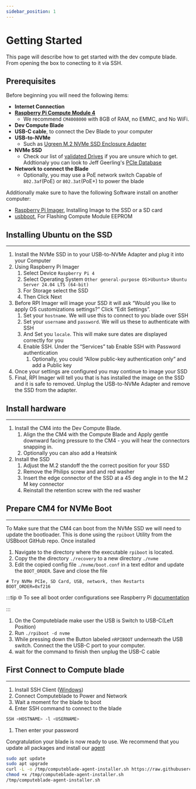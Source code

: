 ```yaml
---
sidebar_position: 1
---
```

# Getting Started

This page will describe how to get started with the dev compute blade. From opening the box to conecting to it via SSH.

## Prerequisites

Before beginning you will need the following items:

- **Internet Connection**
- **[Raspberry Pi Compute Module 4](https://www.raspberrypi.com/products/compute-module-4)**
  - We recommend `CM4008000` with 8GB of RAM, no EMMC, and No WiFi.
- **Dev Compute Blade**
- **USB-C cable**, to connect the Dev Blade to your computer
- **USB-to-NVMe**
  - Such as [Ugreen M.2 NVMe SSD Enclosure Adapter](https://www.ugreen.com/products/ugreen-m-2-nvme-ssd-enclosure-adapter)
- **NVMe SSD**
  - Check our list of [validated Drives](/tested-ssd) if you are unsure which to get. Addtionaly you can look to Jeff Geerling's [PCIe Database](https://pipci.jeffgeerling.com/#m2-and-nvme-adapters)
- **Network to connect the Blade**
  - Optionally, you may use a PoE network switch Capable of `802.3af`(PoE) or `802.3at`(PoE+) to power the blade

Additionally make sure to have the following Software install on another computer:

- [Raspberry Pi Imager](https://github.com/raspberrypi/rpi-imager), Installing Image to the SSD or a SD card
- [usbboot](https://github.com/raspberrypi/usbboot), For Flashing Compute Module EEPROM

## Installing Ubuntu on the SSD

---

1. Install the NVMe SSD in to your USB-to-NVMe Adapter and plug it into your Computer
2. Using Raspberry Pi Imager 
    1. Select Device `Raspberry Pi 4`
    2. Select Operating System `Other general-purpose OS`>`Ubuntu`> `Ubuntu Server 24.04 LTS (64-bit)`
    3. For Storage select the SSD
    4. Then Click Next
3. Before RPI Imager will image your SSD it will ask “Would you like to apply OS customizations settings?” Click “Edit Settings”.
    1. Set your `hostname`. We will use this to connect to you blade over SSH
    2. Set your `username` and `password`. We will us these to authenticate with SSH
    3. And Set you `locale`. This will make sure dates are displayed correctly for you
    4. Enable SSH. Under the “Services” tab Enable SSH with Password authentication
        1. Optionally, you could “Allow public-key authentication only” and add a Public key
4. Once your settings are configured you may continue to image your SSD
5. Final, RPI Imager will tell you that is has installed the image on the SSD and it is safe to removed. Unplug the USB-to-NVMe Adapter and remove the SSD from the adapter.

## Install hardware

---
<!-- add words for remove of tape -->
<!-- add added mention for over tighting on heat sink -->
1. Install the CM4 into the Dev Compute Blade.
    1. Align the the CM4 with the Compute Blade and Apply gentle downward facing pressure to the CM4 - you will hear the connectors snapping in.
    2. Optionally you can also add a Heatsink
2. Install the SSD
    1. Adjust the M.2 standoff the the correct position for your SSD
    2. Remove the Philips screw and and red washer
    3. Insert the edge connector of the SSD at a 45 deg angle in to the M.2 M key connector
    4. Reinstall the retention screw with the red washer

## Prepare CM4 for NVMe Boot

---

To Make sure that the CM4 can boot from the NVMe SSD we will need to update the bootloader. This is done using the `rpiboot` Utility from the USBboot GitHub repo. Once installed

1. Navigate to the directory where the executable `rpiboot` is located.
2. Copy the the directory `./recovery`  to a new directory `./nvme` 
3. Edit the copied config file `./nvme/boot.conf` in a text editor and update the `BOOT_ORDER`. Save and close the file 

```tsx
# Try NVMe PCIe, SD Card, USB, network, then Restarts
BOOT_ORDER=0xf216
```

:::tip
🌐 To see all boot order configurations see Raspberry Pi [documentation](https://www.raspberrypi.com/documentation/computers/raspberry-pi.html#BOOT_ORDER)

:::

1. On the Computeblade make user the USB is Switch to USB-C(Left Position) 
2. Run `./rpiboot -d nvme` 
3. While pressing down the Button labeled `nRPIBOOT`  underneath the USB switch. Connect the the USB-C port to your computer.
4. wait for the command to finish then unplug the USB-C cable

## First Connect to Compute blade

---

1. Install SSH Client ([Windows](https://learn.microsoft.com/en-us/windows-server/administration/openssh/openssh_install_firstuse?tabs=gui))
2. Connect Computeblade to Power and Network
3. Wait a moment for the blade to boot
4. Enter SSH command to connect to the blade

```bash
SSH <HOSTNAME> -l <USERNAME> 
```

1. Then enter your password

Congratulation your blade is now ready to use.
We recommend that you update all packages and install our [agent](https://github.com/Uptime-Lab/computeblade-agent)

```bash
sudo apt update
sudo apt upgrade
curl -L -o /tmp/computeblade-agent-installer.sh https://raw.githubusercontent.com/Uptime-Lab/computeblade-agent/main/hack/autoinstall.sh
chmod +x /tmp/computeblade-agent-installer.sh
/tmp/computeblade-agent-installer.sh
```

<!-- add trouble shooting section -->